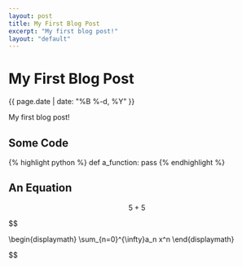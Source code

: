 ```yaml
---
layout: post
title: My First Blog Post
excerpt: "My first blog post!"
layout: "default"
---
```


# My First Blog Post

{{ page.date | date: "%B %-d, %Y" }}

My first blog post!

## Some Code

{% highlight python %}
def a_function:
	pass
{% endhighlight %}

## An Equation

$$ 5 + 5 $$

$$

\begin{displaymath}
\sum_{n=0}^{\infty}a_n x^n
\end{displaymath}

$$